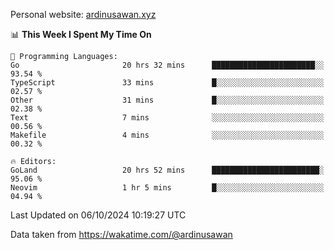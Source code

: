 Personal website: [ardinusawan.xyz](https://ardinusawan.xyz)

<!--START_SECTION:waka-->
📊 **This Week I Spent My Time On** 

```text
💬 Programming Languages: 
Go                       20 hrs 32 mins      ███████████████████████░░   93.54 % 
TypeScript               33 mins             █░░░░░░░░░░░░░░░░░░░░░░░░   02.57 % 
Other                    31 mins             █░░░░░░░░░░░░░░░░░░░░░░░░   02.38 % 
Text                     7 mins              ░░░░░░░░░░░░░░░░░░░░░░░░░   00.56 % 
Makefile                 4 mins              ░░░░░░░░░░░░░░░░░░░░░░░░░   00.32 % 

🔥 Editors: 
GoLand                   20 hrs 52 mins      ████████████████████████░   95.06 % 
Neovim                   1 hr 5 mins         █░░░░░░░░░░░░░░░░░░░░░░░░   04.94 % 
```


 Last Updated on 06/10/2024 10:19:27 UTC
<!--END_SECTION:waka-->
Data taken from https://wakatime.com/@ardinusawan
